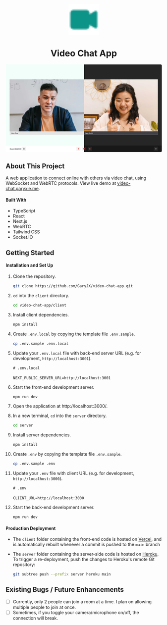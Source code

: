 <!-- PROJECT LOGO -->
<div align="center">
  <img src="client/public/logo.svg" width="100">
  <h1 align="center">Video Chat App</h3>
  <img src="client/public/demo.jpg" style="border-radius: 4px;">
</div>

<!-- ABOUT THE PROJECT -->

## About This Project

A web application to connect online with others via video chat, using WebSocket and WebRTC protocols. View live demo at <a href="https://video-chat.garyxie.me/" target="_blank">video-chat.garyxie.me</a>.

#### Built With

- TypeScript
- React
- Next.js
- WebRTC
- Tailwind CSS
- Socket.IO

<!-- GETTING STARTED -->

## Getting Started

#### Installation and Set Up

1. Clone the repository.
   ```sh
   git clone https://github.com/GaryJX/video-chat-app.git
   ```
2. `cd` into the `client` directory.
   ```sh
   cd video-chat-app/client
   ```
3. Install client dependencies.
   ```sh
   npm install
   ```
4. Create `.env.local` by copying the template file `.env.sample`.
   ```sh
   cp .env.sample .env.local
   ```
5. Update your `.env.local` file with back-end server URL (e.g. for development, `http://localhost:3001`).

   ```
   # .env.local

   NEXT_PUBLIC_SERVER_URL=http://localhost:3001
   ```

6. Start the front-end development server.
   ```sh
   npm run dev
   ```
7. Open the application at http://localhost:3000/.
   <br>
8. In a new terminal, `cd` into the `server` directory.
   ```sh
   cd server
   ```
9. Install server dependencies.
   ```sh
   npm install
   ```
10. Create `.env` by copying the template file `.env.sample`.

    ```sh
    cp .env.sample .env
    ```

11. Update your `.env` file with client URL (e.g. for development, `http://localhost:3000`).

    ```
    # .env

    CLIENT_URL=http://localhost:3000
    ```

12. Start the back-end development server.

    ```sh
    npm run dev
    ```

#### Production Deployment

- The `client` folder containing the front-end code is hosted on [Vercel](vercel.com), and is automatically rebuilt whenever a commit is pushed to the `main` branch
- The `server` folder containing the server-side code is hosted on [Heroku](https://heroku.com/). To trigger a re-deployment, push the changes to Heroku's remote Git repository:

  ```sh
  git subtree push --prefix server heroku main
  ```

## Existing Bugs / Future Enhancements

- [ ] Currently, only 2 people can join a room at a time. I plan on allowing multiple people to join at once.
- [ ] Sometimes, if you toggle your camera/microphone on/off, the connection will break.
